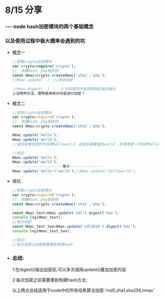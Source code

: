 # 							8/15 分享

### 	--- node hash加密模块的两个基础概念

### 		  以及使用过程中极大概率会遇到的坑

- 概念一

  ```php
  //获取crypto加密模块
  var crypto=require('crypto');
  //  构建hash，php是密钥
  const Hmac=crypto.createHmac('sha1','php');
  //Hmac.update(  )  //用来加密
  
  //Hmac.digest(  ) 	//对加密的内容按照指定格式输出
  上述两种方法，哪种是用来对内容进行加密？
  ```

- 概念二

  ```js
  //获取crypto加密模块
  var crypto=require('crypto');
  //  构建hash，php是密钥
  const Hmac=crypto.createHmac('sha1','php');
  
  Hmac.update('hello');
  Hmac.update('world');
  //我现在要加密的内容是helloworld，还是后面覆盖的world ,亦或者是一开始的hello ?
  
  //结论：
  Hmac.update('hello');
  Hmac.update('world');
    ---------------------等于---------------
  Hmac.update('hello'+'world');//Hmac.update('helloworld');
  ```

- 填坑 :

  ```js
  //获取crypto加密模块
  var crypto=require('crypto');
  //  构建hash，php是密钥
  const Hmac=crypto.createHmac('sha1','php');
  
  const Hmac_text=Hmac.update('xdl').digest('hex');
  console.log(Hmac_text);
  //再次加密
  const Hmac_text_two=Hmac.update('xdl2019').digest('hex');
  console.log(Hmac_text_two);
  
  //结论:
  //每次加密之前都需要重新构建hash 
  ```

  

- ### 总结:

  1:在digest()输出加密前,可以多次调用update()叠加加密内容

  2:每次加密之前需要重新构建hash方法;

  以上两点总结适用于node中的所有哈希算法加密:'md5,sha1,sha256,hmac'





